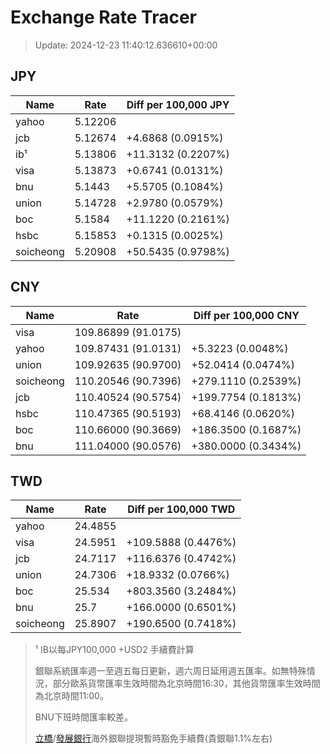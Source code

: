 # Exchange Rate Tracer

> Update: 2024-12-23 11:40:12.636610+00:00

## JPY

| Name      |    Rate | Diff per 100,000 JPY   |
|-----------|---------|------------------------|
| yahoo     | 5.12206 |                        |
| jcb       | 5.12674 | +4.6868 (0.0915%)      |
| ib¹       | 5.13806 | +11.3132 (0.2207%)     |
| visa      | 5.13873 | +0.6741 (0.0131%)      |
| bnu       | 5.1443  | +5.5705 (0.1084%)      |
| union     | 5.14728 | +2.9780 (0.0579%)      |
| boc       | 5.1584  | +11.1220 (0.2161%)     |
| hsbc      | 5.15853 | +0.1315 (0.0025%)      |
| soicheong | 5.20908 | +50.5435 (0.9798%)     |

## CNY

| Name      | Rate                | Diff per 100,000 CNY   |
|-----------|---------------------|------------------------|
| visa      | 109.86899	(91.0175) |                        |
| yahoo     | 109.87431	(91.0131) | +5.3223 (0.0048%)      |
| union     | 109.92635	(90.9700) | +52.0414 (0.0474%)     |
| soicheong | 110.20546	(90.7396) | +279.1110 (0.2539%)    |
| jcb       | 110.40524	(90.5754) | +199.7754 (0.1813%)    |
| hsbc      | 110.47365	(90.5193) | +68.4146 (0.0620%)     |
| boc       | 110.66000	(90.3669) | +186.3500 (0.1687%)    |
| bnu       | 111.04000	(90.0576) | +380.0000 (0.3434%)    |

## TWD

| Name      |    Rate | Diff per 100,000 TWD   |
|-----------|---------|------------------------|
| yahoo     | 24.4855 |                        |
| visa      | 24.5951 | +109.5888 (0.4476%)    |
| jcb       | 24.7117 | +116.6376 (0.4742%)    |
| union     | 24.7306 | +18.9332 (0.0766%)     |
| boc       | 25.534  | +803.3560 (3.2484%)    |
| bnu       | 25.7    | +166.0000 (0.6501%)    |
| soicheong | 25.8907 | +190.6500 (0.7418%)    |


> ¹ IB以每JPY100,000 +USD2 手續費計算
>
> 銀聯系統匯率週一至週五每日更新，週六周日延用週五匯率。如無特殊情況，部分歐系貨幣匯率生效時間為北京時間16:30，其他貨幣匯率生效時間為北京時間11:00。
>
> BNU下班時間匯率較差。
>
> [立橋](https://www.wlbank.com.mo/uploads/ueditor/file/20181211/1544536513900230.pdf)/[發展銀行](https://www.mdb.com.mo/Service_Charges_20230728.pdf)海外銀聯提現暫時豁免手續費(貴銀聯1.1%左右)

